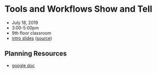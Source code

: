 # Tools and Workflows Show and Tell
- July 18, 2019
- 3:00-5:00pm
- 9th floor classroom
- [intro slides](https://flatironinstitute.github.io/sciware/03_ToolsWorkflows/slides.html) ([source](intro.md))

## Planning Resources
- [google doc](https://docs.google.com/document/d/1av9GcZeaCiXDzy9I0zWgcaF33jdgJOvHFWM5FZXFewc/edit)
